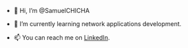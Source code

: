 - 👋 Hi, I’m @SamuelCHICHA
<!-- 👀 I’m interested in -->
- 🌱 I’m currently learning network applications development.
<!-- 💞️ I’m looking to collaborate on ... -->
- 📫 You can reach me on [LinkedIn](https://www.linkedin.com/in/samuel-chicha-b30906172/).
